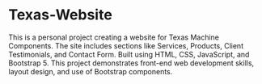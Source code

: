 # Texas-Website
This is a personal project creating a website for Texas Machine Components.
The site includes sections like Services, Products, Client Testimonials, and Contact Form.
Built using HTML, CSS, JavaScript, and Bootstrap 5.
This project demonstrates front-end web development skills, layout design, and use of Bootstrap components.
